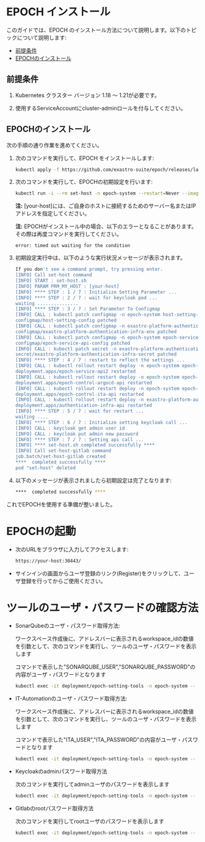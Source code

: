 # EPOCH インストール

このガイドでは、EPOCH のインストール方法について説明します。以下のトピックについて説明します:

* [前提条件](#前提条件)
* [EPOCHのインストール](#epochのインストール)

## 前提条件

1. Kubernetes クラスター バージョン 1.18 ～ 1.21が必要です。

1. 使用するServiceAccountにcluster-adminロールを付与してください。


## EPOCHのインストール

次の手順の通り作業を進めてください。

1. 次のコマンドを実行して、EPOCH をインストールします:

    ```bash
    kubectl apply -f https://github.com/exastro-suite/epoch/releases/latest/download/epoch-install.yaml
    ```

1. 次のコマンドを実行して、EPOCHの初期設定を行います:

    ```bash
    kubectl run -i --rm set-host -n epoch-system --restart=Never --image=exastro/epoch-setting:0.3_5 --pod-running-timeout=30m -- set-host [your-host]
    ```
    **注:** [your-host]には、ご自身のホストに接続するためのサーバー名またはIPアドレスを指定してください。

    **注:** EPOCHがインストール中の場合、以下のエラーとなることがあります。その際は再度コマンドを実行してください。

    ```
    error: timed out waiting for the condition
    ```

1. 初期設定実行中は、以下のような実行状況メッセージが表示されます。

    ```bash
    If you don't see a command prompt, try pressing enter.
    [INFO] Call set-host command
    [INFO] START : set-host.sh
    [INFO] PARAM PRM_MY_HOST : [your-host]
    [INFO] **** STEP : 1 / 7 : Initialize Setting Parameter ...
    [INFO] **** STEP : 2 / 7 : wait for keycloak pod ...
    waiting ...............
    [INFO] **** STEP : 3 / 7 : Set Parameter To Configmap
    [INFO] CALL : kubectl patch configmap -n epoch-system host-setting-config
    configmap/host-setting-config patched
    [INFO] CALL : kubectl patch configmap -n exastro-platform-authentication-infra exastro-platform-authentication-infra-env
    configmap/exastro-platform-authentication-infra-env patched
    [INFO] CALL : kubectl patch configmap -n epoch-system epoch-service-api-config
    configmap/epoch-service-api-config patched
    [INFO] CALL : kubectl patch secret -n exastro-platform-authentication-infra exastro-platform-authentication-infra-secret
    secret/exastro-platform-authentication-infra-secret patched
    [INFO] **** STEP : 4 / 7 : restart to reflect the settings ...
    [INFO] CALL : kubectl rollout restart deploy -n epoch-system epoch-service-api2
    deployment.apps/epoch-service-api2 restarted
    [INFO] CALL : kubectl rollout restart deploy -n epoch-system epoch-control-argocd-api
    deployment.apps/epoch-control-argocd-api restarted
    [INFO] CALL : kubectl rollout restart deploy -n epoch-system epoch-control-ita-api
    deployment.apps/epoch-control-ita-api restarted
    [INFO] CALL : kubectl rollout restart deploy -n exastro-platform-authentication-infra authentication-infra-api
    deployment.apps/authentication-infra-api restarted
    [INFO] **** STEP : 5 / 7 : wait for restart ...
    waiting ....
    [INFO] **** STEP : 6 / 7 : Initialize setting keycloak call ...
    [INFO] CALL : keycloak get admin user id
    [INFO] CALL : keycloak put admin new password
    [INFO] **** STEP : 7 / 7 : Setting api call ...
    [INFO] **** set-host.sh completed successfully ****
    [INFO] Call set-host-gitlab command
    job.batch/set-host-gitlab created
    ****  completed successfully ****
    pod "set-host" deleted
    ```

1. 以下のメッセージが表示されましたら初期設定は完了となります:

    ```bash
    ****  completed successfully ****
    ```

これでEPOCHを使用する準備が整いました。

# EPOCHの起動

- 次のURLをブラウザに入力してアクセスします:

    ```bash
    https://your-host:30443/
    ```

- サインインの画面からユーザ登録のリンク(Register)をクリックして、ユーザ登録を行ってからご使用ください。

# ツールのユーザ・パスワードの確認方法

- SonarQubeのユーザ・パスワード取得方法:

    ワークスペース作成後に、アドレスバーに表示されるworkspace_idの数値を引数として、次のコマンドを実行し、ツールのユーザ・パスワードを表示します

    コマンドで表示した"SONARQUBE_USER","SONARQUBE_PASSWORD"の内容がユーザ・パスワードとなります

    ```bash
    kubectl exec -it deployment/epoch-setting-tools -n epoch-system -- bash /scripts/get-workspace-tools-account.sh [wowkspace_id]
    ```

- IT-Automationのユーザ・パスワード取得方法:

    ワークスペース作成後に、アドレスバーに表示されるworkspace_idの数値を引数として、次のコマンドを実行し、ツールのユーザ・パスワードを表示します

    コマンドで表示した"ITA_USER","ITA_PASSWORD"の内容がユーザ・パスワードとなります

    ```bash
    kubectl exec -it deployment/epoch-setting-tools -n epoch-system -- bash /scripts/get-workspace-tools-account.sh [wowkspace_id]
    ```

- Keycloakのadminパスワード取得方法

    次のコマンドを実行してadminユーザのパスワードを表示します

    ```bash
    kubectl exec -it deployment/epoch-setting-tools -n epoch-system -- bash /scripts/get-keycloak-initial-admin-password.sh
    ```

- Gitlabのrootパスワード取得方法

    次のコマンドを実行してrootユーザのパスワードを表示します

    ```bash
    kubectl exec -it deployment/epoch-setting-tools -n epoch-system -- bash /scripts/get-gitlab-initial-root-password.sh
    ```
